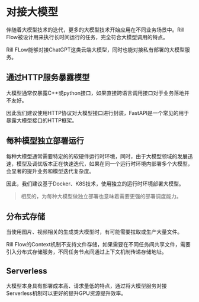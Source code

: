 # 对接大模型
伴随着大模型技术的迭代，更多的大模型技术开始应用在不同业务场景中。Rill Flow被设计用来执行长时间运行的任务，完全符合大模型调用的特点。

Rill FLow能够对接ChatGPT这类云端大模型，同时也能对接私有部署的大模型服务。

## 通过HTTP服务暴露模型
大模型通常仅暴露C++或python接口，如果直接跨语言调用接口对于业务落地并不友好。

因此我们建议使用HTTP协议对大模型接口进行封装，FastAPI是一个常见的用于暴露大模型接口的HTTP框架。

## 每种模型独立部署运行
每种大模型通常需要特定的的软硬件运行时环境，同时，由于大模型领域的发展迅速，模型及调优版本正在快速迭代，如果在同一个运行时环境内部署多个大模型，会显著的提升业务和模型迭代复杂度。

因此，我们建议基于Docker、K8S技术，使用独立的运行时环境部署大模型。

> 相反的，为每种大模型做独立部署也意味着需要更强的部署调度能力。

## 分布式存储
当使用图片、视频相关的生成类大模型时，有可能需要拉取或生产大量文件。

Rill Flow的Context机制不支持文件存储，如果需要在不同任务间共享文件，需要引入分布式存储服务，不同任务节点间通过上下文机制传递存储地址。

## Serverless
大模型本身具有部署成本高、请求量低的特点，通过将大模型服务对接Serverless机制可以更好的提升GPU资源提升效率。
